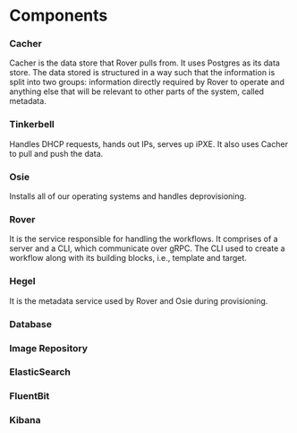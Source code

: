 # Components

### Cacher

Cacher is the data store that Rover pulls from. It uses Postgres as its data store. The data stored is structured in a way such that the information is split into two groups: information directly required by Rover to operate and anything else that will be relevant to other parts of the system, called metadata. 

### Tinkerbell

Handles DHCP requests, hands out IPs, serves up iPXE. It also uses Cacher to pull and push the data. 

### Osie

Installs all of our operating systems and handles deprovisioning.

### Rover

It is the service responsible for handling the workflows. It comprises of a server and a CLI, which communicate over gRPC. The CLI used to create a workflow along with its building blocks, i.e., template and target.

### Hegel

It is the metadata service used by Rover and Osie during provisioning.

### Database


### Image Repository


### ElasticSearch


### FluentBit


### Kibana

